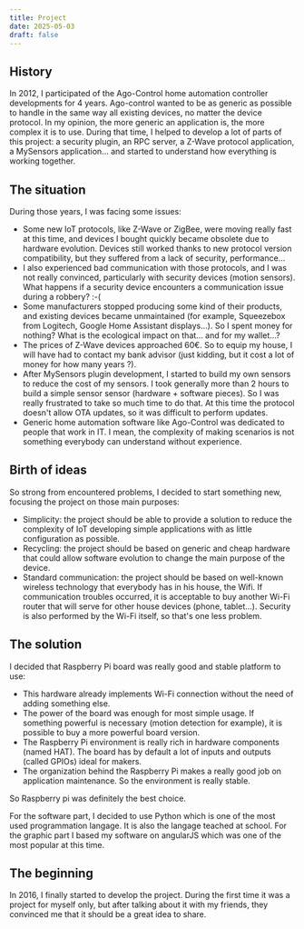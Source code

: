 ```yaml
---
title: Project
date: 2025-05-03
draft: false
---
```


## History

In 2012, I participated of the Ago-Control home automation controller developments for 4 years. Ago-control wanted to be as generic as possible to handle in the same way all existing devices, no matter the device protocol. In my opinion, the more generic an application is, the more complex it is to use.
During that time, I helped to develop a lot of parts of this project: a security plugin, an RPC server, a Z-Wave protocol application, a MySensors application... and started to understand how everything is working together.

## The situation

During those years, I was facing some issues:

- Some new IoT protocols, like Z-Wave or ZigBee, were moving really fast at this time, and devices I bought quickly became obsolete due to hardware evolution. Devices still worked thanks to new protocol version compatibility, but they suffered from a lack of security, performance...
- I also experienced bad communication with those protocols, and I was not really convinced, particularly with security devices (motion sensors). What happens if a security device encounters a communication issue during a robbery? :-(
- Some manufacturers stopped producing some kind of their products, and existing devices became unmaintained (for example, Squeezebox from Logitech, Google Home Assistant displays...). So I spent money for nothing? What is the ecological impact on that... and for my wallet...?
- The prices of Z-Wave devices approached 60€. So to equip my house, I will have had to contact my bank advisor (just kidding, but it cost a lot of money for how many years ?).
- After MySensors plugin development, I started to build my own sensors to reduce the cost of my sensors. I took generally more than 2 hours to build a simple sensor sensor (hardware + software pieces). So I was really frustrated to take so much time to do that. At this time the protocol doesn't allow OTA updates, so it was difficult to perform updates.
- Generic home automation software like Ago-Control was dedicated to people that work in IT. I mean, the complexity of making scenarios is not something everybody can understand without experience.

## Birth of ideas

So strong from encountered problems, I decided to start something new, focusing the project on those main purposes:

- Simplicity: the project should be able to provide a solution to reduce the complexity of IoT developing simple applications with as little configuration as possible.
- Recycling: the project should be based on generic and cheap hardware that could allow software evolution to change the main purpose of the device.
- Standard communication: the project should be based on well-known wireless technology that everybody has in his house, the Wifi. If communication troubles occurred, it is acceptable to buy another Wi-Fi router that will serve for other house devices (phone, tablet...). Security is also performed by the Wi-Fi itself, so that's one less problem.

## The solution

I decided that Raspberry Pi board was really good and stable platform to use:

- This hardware already implements Wi-Fi connection without the need of adding something else.
- The power of the board was enough for most simple usage. If something powerful is necessary (motion detection for example), it is possible to buy a more powerful board version.
- The Raspberry Pi environment is really rich in hardware components (named HAT). The board has by default a lot of inputs and outputs (called GPIOs) ideal for makers.
- The organization behind the Raspberry Pi makes a really good job on application maintenance. So the environment is really stable.

So Raspberry pi was definitely the best choice.

For the software part, I decided to use Python which is one of the most used programmation langage. It is also the langage teached at school. For the graphic part I based my software on angularJS which was one of the most popular at this time.

## The beginning

In 2016, I finally started to develop the project. During the first time it was a project for myself only, but after talking about it with my friends, they convinced me that it should be a great idea to share.
